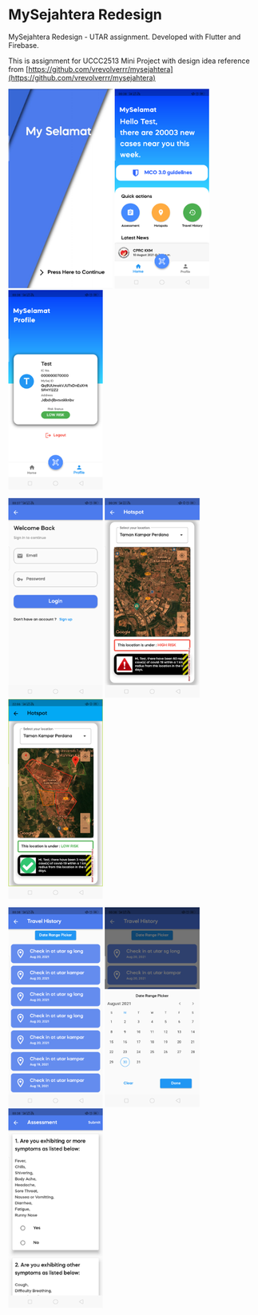 # MySejahtera Redesign
MySejahtera Redesign - UTAR assignment. Developed with Flutter and Firebase.

This is assignment for UCCC2513 Mini Project with design idea reference from [https://github.com/vrevolverrr/mysejahtera](https://github.com/vrevolverrr/mysejahtera)

<p float="left">
    <img src="img/main.jpg" height="400">
    <img src="img/home.png" height="400">
    <img src="img/profile.png" height="400">
</p>
<p float="left">
    <img src="img/login.png" height="400">
    <img src="img/high_risk.png" height="400">
    <img src="img/low_risk.png" height="400">
</p>
<p float="left">
    <img src="img/history.png" height="400">
    <img src="img/date_range.png" height="400">
    <img src="img/assessment.png" height="400">
</p>